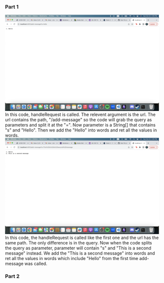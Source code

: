 ### Part 1
![Image](add-message1.png)
In this code, handleRequest is called. The relevent argument is the url. The url contains the path, "/add-message" so the code will grab the query as parameters and split it at the "=". Now parameter is a String[] that contains "s" and "Hello". Then we add the "Hello" into words and ret all the values in words.
![Image](add-message2.png)
In this code, the handleRequest is called like the first one and the url has the same path. The only difference is in the query. Now when the code splits the query as parameter, parameter will contain "s" and "This is a second message" instead. We add the "This is a second message" into words and ret all the values in words which include "Hello" from the first time add-message was called.

### Part 2
